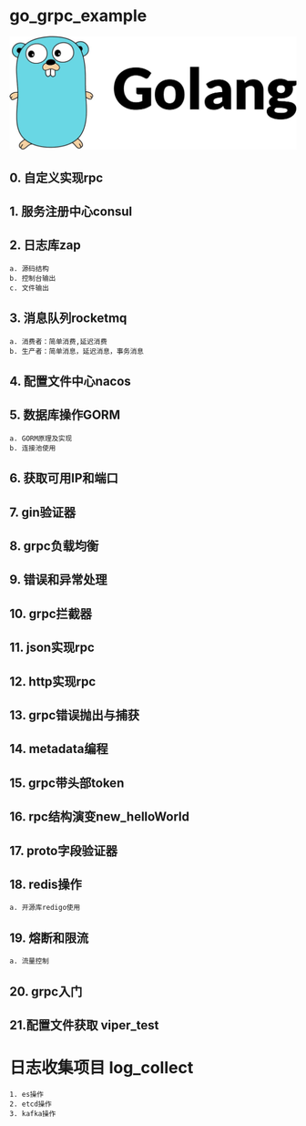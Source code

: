 # go_grpc_example
![grpc](./img/golang.jpeg)
## 0. 自定义实现rpc
## 1. 服务注册中心consul
## 2. 日志库zap
    a. 源码结构
    b. 控制台输出
    c. 文件输出
## 3. 消息队列rocketmq
    a. 消费者：简单消费,延迟消费
    b. 生产者：简单消息，延迟消息，事务消息
## 4. 配置文件中心nacos
## 5. 数据库操作GORM
    a. GORM原理及实现 
    b. 连接池使用
## 6. 获取可用IP和端口
## 7. gin验证器
## 8. grpc负载均衡
## 9. 错误和异常处理
## 10. grpc拦截器
## 11. json实现rpc
## 12. http实现rpc
## 13. grpc错误抛出与捕获
## 14. metadata编程
## 15. grpc带头部token
## 16. rpc结构演变new_helloWorld
## 17. proto字段验证器
## 18. redis操作
    a. 开源库redigo使用
## 19. 熔断和限流
    a. 流量控制
## 20. grpc入门
## 21.配置文件获取 viper_test



# 日志收集项目 log_collect
    1. es操作
    2. etcd操作
    3. kafka操作



